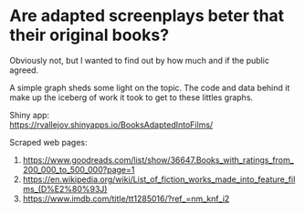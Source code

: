 # Are adapted screenplays beter that their original books? 

Obviously not, but I wanted to find out by how much and if the public agreed.

A simple graph sheds some light on the topic. The code and data behind it make up the iceberg of work it took to get to these littles graphs.


Shiny app: <br>
https://rvallejov.shinyapps.io/BooksAdaptedIntoFilms/

Scraped web pages: <br>
1. https://www.goodreads.com/list/show/36647.Books_with_ratings_from_200_000_to_500_000?page=1 <br>
2. https://en.wikipedia.org/wiki/List_of_fiction_works_made_into_feature_films_(D%E2%80%93J) <br>
3. https://www.imdb.com/title/tt1285016/?ref_=nm_knf_i2 <br>
